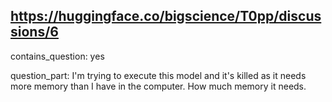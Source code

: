 ## https://huggingface.co/bigscience/T0pp/discussions/6

contains_question: yes

question_part: I'm trying to execute this model and it's killed as it needs more memory than I have in the computer. How much memory it needs.